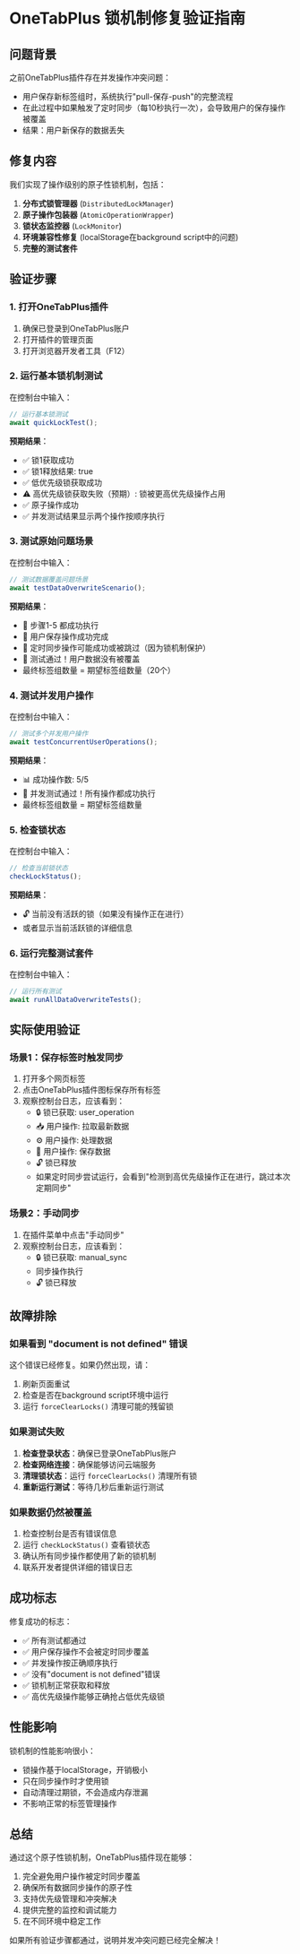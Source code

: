 # OneTabPlus 锁机制修复验证指南

## 问题背景

之前OneTabPlus插件存在并发操作冲突问题：
- 用户保存新标签组时，系统执行"pull-保存-push"的完整流程
- 在此过程中如果触发了定时同步（每10秒执行一次），会导致用户的保存操作被覆盖
- 结果：用户新保存的数据丢失

## 修复内容

我们实现了操作级别的原子性锁机制，包括：

1. **分布式锁管理器** (`DistributedLockManager`)
2. **原子操作包装器** (`AtomicOperationWrapper`)
3. **锁状态监控器** (`LockMonitor`)
4. **环境兼容性修复** (localStorage在background script中的问题)
5. **完整的测试套件**

## 验证步骤

### 1. 打开OneTabPlus插件

1. 确保已登录到OneTabPlus账户
2. 打开插件的管理页面
3. 打开浏览器开发者工具（F12）

### 2. 运行基本锁机制测试

在控制台中输入：

```javascript
// 运行基本锁测试
await quickLockTest();
```

**预期结果**：
- ✅ 锁1获取成功
- ✅ 锁1释放结果: true
- ✅ 低优先级锁获取成功
- ⚠️ 高优先级锁获取失败（预期）: 锁被更高优先级操作占用
- ✅ 原子操作成功
- ✅ 并发测试结果显示两个操作按顺序执行

### 3. 测试原始问题场景

在控制台中输入：

```javascript
// 测试数据覆盖问题场景
await testDataOverwriteScenario();
```

**预期结果**：
- 📝 步骤1-5 都成功执行
- 👤 用户保存操作成功完成
- 🔄 定时同步操作可能成功或被跳过（因为锁机制保护）
- 🎉 测试通过！用户数据没有被覆盖
- 最终标签组数量 = 期望标签组数量（20个）

### 4. 测试并发用户操作

在控制台中输入：

```javascript
// 测试多个并发用户操作
await testConcurrentUserOperations();
```

**预期结果**：
- 📊 成功操作数: 5/5
- 🎉 并发测试通过！所有操作都成功执行
- 最终标签组数量 = 期望标签组数量

### 5. 检查锁状态

在控制台中输入：

```javascript
// 检查当前锁状态
checkLockStatus();
```

**预期结果**：
- 🔓 当前没有活跃的锁（如果没有操作正在进行）
- 或者显示当前活跃锁的详细信息

### 6. 运行完整测试套件

在控制台中输入：

```javascript
// 运行所有测试
await runAllDataOverwriteTests();
```

## 实际使用验证

### 场景1：保存标签时触发同步

1. 打开多个网页标签
2. 点击OneTabPlus插件图标保存所有标签
3. 观察控制台日志，应该看到：
   - 🔒 锁已获取: user_operation
   - 📥 用户操作: 拉取最新数据
   - ⚙️ 用户操作: 处理数据
   - 🚀 用户操作: 保存数据
   - 🔓 锁已释放
   - 如果定时同步尝试运行，会看到"检测到高优先级操作正在进行，跳过本次定期同步"

### 场景2：手动同步

1. 在插件菜单中点击"手动同步"
2. 观察控制台日志，应该看到：
   - 🔒 锁已获取: manual_sync
   - 同步操作执行
   - 🔓 锁已释放

## 故障排除

### 如果看到 "document is not defined" 错误

这个错误已经修复。如果仍然出现，请：
1. 刷新页面重试
2. 检查是否在background script环境中运行
3. 运行 `forceClearLocks()` 清理可能的残留锁

### 如果测试失败

1. **检查登录状态**：确保已登录OneTabPlus账户
2. **检查网络连接**：确保能够访问云端服务
3. **清理锁状态**：运行 `forceClearLocks()` 清理所有锁
4. **重新运行测试**：等待几秒后重新运行测试

### 如果数据仍然被覆盖

1. 检查控制台是否有错误信息
2. 运行 `checkLockStatus()` 查看锁状态
3. 确认所有同步操作都使用了新的锁机制
4. 联系开发者提供详细的错误日志

## 成功标志

修复成功的标志：
- ✅ 所有测试都通过
- ✅ 用户保存操作不会被定时同步覆盖
- ✅ 并发操作按正确顺序执行
- ✅ 没有"document is not defined"错误
- ✅ 锁机制正常获取和释放
- ✅ 高优先级操作能够正确抢占低优先级锁

## 性能影响

锁机制的性能影响很小：
- 锁操作基于localStorage，开销极小
- 只在同步操作时才使用锁
- 自动清理过期锁，不会造成内存泄漏
- 不影响正常的标签管理操作

## 总结

通过这个原子性锁机制，OneTabPlus插件现在能够：
1. 完全避免用户操作被定时同步覆盖
2. 确保所有数据同步操作的原子性
3. 支持优先级管理和冲突解决
4. 提供完整的监控和调试能力
5. 在不同环境中稳定工作

如果所有验证步骤都通过，说明并发冲突问题已经完全解决！

